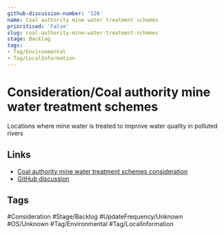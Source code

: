 ```yaml
---
github-discussion-number: '126'
name: Coal authority mine water treatment schemes
prioritised: 'False'
slug: coal-authority-mine-water-treatment-schemes
stage: Backlog
tags:
- Tag/Environmental
- Tag/LocalInformation
---
```


# Consideration/Coal authority mine water treatment schemes

Locations where mine water is treated to improve water quality in polluted rivers

## Links

* [Coal authority mine water treatment schemes consideration](https://design.planning.data.gov.uk/planning-consideration/coal-authority-mine-water-treatment-schemes)
* [GitHub discussion](https://github.com/digital-land/data-standards-backlog/discussions/126)

## Tags

#Consideration #Stage/Backlog #UpdateFrequency/Unknown #OS/Unknown #Tag/Environmental #Tag/LocalInformation